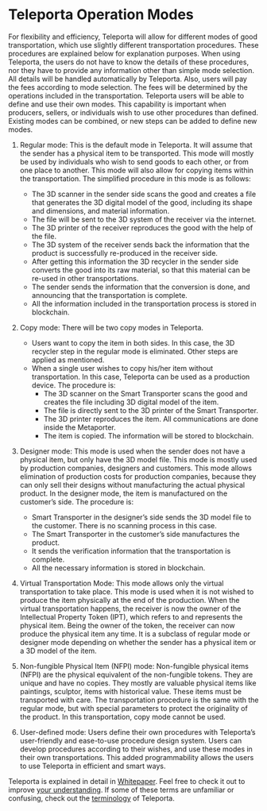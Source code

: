# Teleporta Operation Modes 

For flexibility and efficiency, Teleporta will allow for different modes of good transportation, which use slightly different transportation procedures.
These procedures are explained below for explanation purposes. When using Teleporta, the users do not have to know the details of these procedures,
nor they have to provide any information other than simple mode selection. All details will be handled automatically by Teleporta.
Also, users will pay the fees according to mode selection. The fees will be determined by the operations included in the transportation. 
Teleporta users will be able to define and use their own modes. This capability is important when producers, sellers, or 
individuals wish to use other procedures than defined. Existing modes can be combined, or new steps can be added to define new modes. 

1.	Regular mode: This is the default mode in Teleporta. It will assume that the sender has a physical item to be transported. This mode will mostly be used by individuals who 
wish to send goods to each other, or from one place to another. This mode will also allow for copying items within the transportation. The simplified procedure in this mode is as follows: 
    -	The 3D scanner in the sender side scans the good and creates a file that generates the 3D digital model of the good, including its shape and dimensions, and material information.
    -	The file will be sent to the 3D system of the receiver via the internet. 
    -	The 3D printer of the receiver reproduces the good with the help of the file. 
    -	The 3D system of the receiver sends back the information that the product is successfully re-produced in the receiver side.
    -	After getting this information the 3D recycler in the sender side converts the good into its raw material, so that this material can be re-used in other transportations.  
    -	The sender sends the information that the conversion is done, and announcing that the transportation is complete. 
    -	All the information included in the transportation process is stored in blockchain.

2.	Copy mode: There will be two copy modes in Teleporta.
    -	Users want to copy the item in both sides. In this case, the 3D recycler step in the regular mode is eliminated. Other steps are applied as mentioned.
    -	When a single user wishes to copy his/her item without transportation. In this case, Teleporta can be used as a production device. The procedure is:
          - The 3D scanner on the Smart Transporter scans the good and creates the file including 3D digital model of the item. 
          - The file is directly sent to the 3D printer of the Smart Transporter. 
          -	The 3D printer reproduces the item. All communications are done inside the Metaporter.
          -	The item is copied. The information will be stored to blockchain. 

3.	Designer mode: This mode is used when the sender does not have a physical item, but only have the 3D model file. This mode is mostly used by production companies, designers and customers. This mode allows elimination of production costs for production companies, because they can only sell their designs without manufacturing the actual physical product. In the designer mode, the item is manufactured on the customer’s side. The procedure is: 
    -	Smart Transporter in the designer’s side sends the 3D model file to the customer. There is no scanning process in this case. 
    -	The Smart Transporter in the customer’s side manufactures the product.
    -	It sends the verification information that the transportation is complete.
    -	All the necessary information is stored in blockchain. 

4.	Virtual Transportation Mode: This mode allows only the virtual transportation to take place. This mode is used when it is not wished to produce the item physically at the end of the production. When the virtual transportation happens, the receiver is now the owner of the Intellectual Property Token (IPT), which refers to and represents the physical item. Being the owner of the token, the receiver can now produce the physical item any time. It is a subclass of regular mode or designer mode depending on whether the sender has a physical item or a 3D model of the item. 

5. 	Non-fungible Physical Item (NFPI) mode: Non-fungible physical items (NFPI) are the physical equivalent of the non-fungible tokens. They are unique and have no copies. They mostly are valuable physical items like paintings, sculptor, items with historical value. These items must be transported with care. The transportation procedure is the same with the regular mode, but with special parameters to protect the originality of the product. In this transportation, copy mode cannot be used.

6.	User-defined mode: Users define their own procedures with Teleporta’s user-friendly and ease-to-use procedure design system. Users can develop procedures according to their wishes, and use these modes in their own transportations. This added programmability allows the users to use Teleporta in efficient and smart ways. 


Teleporta is explained in detail in [Whitepaper](../WHITEPAPER.md). Feel free to check it out to improve [your understanding](Conceptual_Understanding.md). If some of these terms are unfamiliar or confusing, check out the [terminology](Key_Terminology.md)
of Teleporta. 
